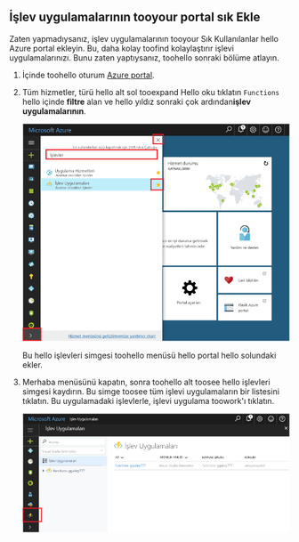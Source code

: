 ## <a name="add-function-apps-tooyour-portal-favorites"></a>İşlev uygulamalarının tooyour portal sık Ekle 

Zaten yapmadıysanız, işlev uygulamalarının tooyour Sık Kullanılanlar hello Azure portal ekleyin. Bu, daha kolay toofind kolaylaştırır işlevi uygulamalarınızı. Bunu zaten yaptıysanız, toohello sonraki bölüme atlayın. 

1. İçinde toohello oturum [Azure portal](https://portal.azure.com/).

2. Tüm hizmetler, türü hello alt sol tooexpand Hello oku tıklatın `Functions` hello içinde **filtre** alan ve hello yıldız sonraki çok ardından**işlev uygulamalarının**.  
 
    ![Hello Azure portal işlev uygulaması oluşturma](./media/functions-portal-favorite-function-apps/functions-favorite-function-apps.png)

    Bu hello işlevleri simgesi toohello menüsü hello portal hello solundaki ekler.

3. Merhaba menüsünü kapatın, sonra toohello alt toosee hello işlevleri simgesi kaydırın. Bu simge toosee tüm işlevi uygulamaların bir listesini tıklatın. Bu uygulamadaki işlevlerle, işlevi uygulama toowork'ı tıklatın. 
 
    ![](./media/functions-portal-favorite-function-apps/functions-function-apps-hub.png)
 
     